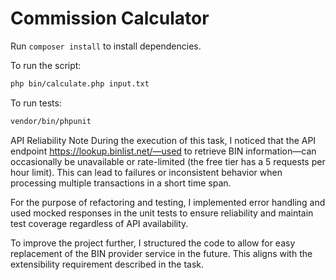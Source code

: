 # Commission Calculator

Run `composer install` to install dependencies.

To run the script:
```bash
php bin/calculate.php input.txt
```

To run tests:
```bash
vendor/bin/phpunit
```

API Reliability Note
During the execution of this task, I noticed that the API endpoint https://lookup.binlist.net/—used to retrieve BIN information—can occasionally be unavailable or rate-limited (the free tier has a 5 requests per hour limit). This can lead to failures or inconsistent behavior when processing multiple transactions in a short time span.

For the purpose of refactoring and testing, I implemented error handling and used mocked responses in the unit tests to ensure reliability and maintain test coverage regardless of API availability.

To improve the project further, I structured the code to allow for easy replacement of the BIN provider service in the future. This aligns with the extensibility requirement described in the task.
